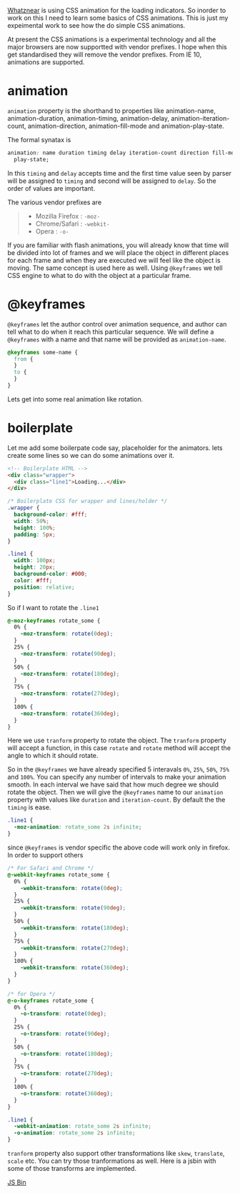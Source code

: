<!--


---
 "CSS: Getting started with animations"
excerpt: "CSS: Getting started with animations"
date: 2014-11-30 00:00:00 IST
updated: 2014-11-30 00:00:00 IST
categories: css
---

-->
<!DOCTYPE html>
<html>

<head>
  <title>basic-git-workflow</title>
  <meta charset="utf-8">
  <meta name="viewport" content="width=device-width, initial-scale=1.0">


  <link rel="stylesheet" href="./css/bootstrap.css">
  <link rel="stylesheet" href="./css/bootstrap.grid.css">
  <link rel="stylesheet" href="./css/bootstrap.min.css">
  <link rel="stylesheet" href="./css/bootstrap-reboot.min.css">
  <link rel="stylesheet" href="./css/bootstrap.css.map">
  <link rel="stylesheet" href="./css/blog-home.css">
  <link rel="stylesheet" href="./css/prism.css">
  <script async defer src="./css/prism.js"></script>
</head>
<!--------------------------------------------------------------------------------------------------->
<!--------------------------------------------------------------------------------------------------->
<!--------------------------------------------------------------------------------------------------->
<!--------------------------------------------------------------------------------------------------->
<!--------------------------------------------------------------------------------------------------->




<body>

[Whatznear](http://whatznear.com) is using CSS animation for the loading indicators. So inorder to work on this I need to learn some basics of CSS animations. This is just my expeimental work to see how the do simple CSS animations.

At present the CSS animations is a experimental technology and all the major browsers are now supportted with vendor prefixes. I hope when this get standardised they will remove the vendor prefixes. From IE 10, animations are supported.

# animation

`animation` property is the shorthand to properties like animation-name, animation-duration, animation-timing, animation-delay, animation-iteration-count, animation-direction, animation-fill-mode and animation-play-state.

The formal synatax is

```css
animation: name duration timing delay iteration-count direction fill-mode
  play-state;
```

In this `timing` and `delay` accepts time and the first time value seen by parser will be assigned to `timing` and second will be assigned to `delay`. So the order of values are important.

The various vendor prefixes are

> - Mozilla Firefox : `-moz-`
> - Chrome/Safari : `-webkit-`
> - Opera : `-o-`

If you are familiar with flash animations, you will already know that time will be divided into lot of frames and we will place the object in different places for each frame and when they are executed we will feel like the object is moving. The same concept is used here as well. Using `@keyframes` we tell CSS engine to what to do with the object at a particular frame.

# @keyframes

`@keyframes` let the author control over animation sequence, and author can tell what to do when it reach this particular sequence. We will define a `@keyframes` with a name and that name will be provided as `animation-name`.

```css
@keyframes some-name {
  from {
  }
  to {
  }
}
```

Lets get into some real animation like rotation.

# boilerplate

Let me add some boilerpate code say, placeholder for the animators. lets create some lines so we can do some animations over it.

```html
<!-- Boilerplate HTML -->
<div class="wrapper">
  <div class="line1">Loading...</div>
</div>
```

```css
/* Boilerplate CSS for wrapper and lines/holder */
.wrapper {
  background-color: #fff;
  width: 50%;
  height: 100%;
  padding: 5px;
}

.line1 {
  width: 100px;
  height: 20px;
  background-color: #000;
  color: #fff;
  position: relative;
}
```

So if I want to rotate the `.line1`

```css
@-moz-keyframes rotate_some {
  0% {
    -moz-transform: rotate(0deg);
  }
  25% {
    -moz-transform: rotate(90deg);
  }
  50% {
    -moz-transform: rotate(180deg);
  }
  75% {
    -moz-transform: rotate(270deg);
  }
  100% {
    -moz-transform: rotate(360deg);
  }
}
```

Here we use `tranform` property to rotate the object. The `tranform` property will accept a function, in this case `rotate` and `rotate` method will accept the angle to which it should rotate.

So in the `@keyframes` we have already specified 5 interavals `0%`, `25%`, `50%`, `75%` and `100%`. You can specify any number of intervals to make your animation smooth. In each interval we have said that how much degree we should rotate the object. Then we will give the `@keyframes` name to our `animation` property with values like `duration` and `iteration-count`. By default the the `timing` is ease.

```css
.line1 {
  -moz-animation: rotate_some 2s infinite;
}
```

since `@keyframes` is vendor specific the above code will work only in firefox. In order to support others

```css
/* For Safari and Chrome */
@-webkit-keyframes rotate_some {
  0% {
    -webkit-transform: rotate(0deg);
  }
  25% {
    -webkit-transform: rotate(90deg);
  }
  50% {
    -webkit-transform: rotate(180deg);
  }
  75% {
    -webkit-transform: rotate(270deg);
  }
  100% {
    -webkit-transform: rotate(360deg);
  }
}

/* for Opera */
@-o-keyframes rotate_some {
  0% {
    -o-transform: rotate(0deg);
  }
  25% {
    -o-transform: rotate(90deg);
  }
  50% {
    -o-transform: rotate(180deg);
  }
  75% {
    -o-transform: rotate(270deg);
  }
  100% {
    -o-transform: rotate(360deg);
  }
}

.line1 {
  -webkit-animation: rotate_some 2s infinite;
  -o-animation: rotate_some 2s infinite;
}
```

`tranform` property also support other transformations like `skew`, `translate`, `scale` etc.
You can try those tranformations as well. Here is a jsbin with some of those transforms are implemented.

<a class="jsbin-embed" href="http://jsbin.com/wudel/4/embed?css,output">JS Bin</a><script src="http://static.jsbin.com/js/embed.js"></script>
